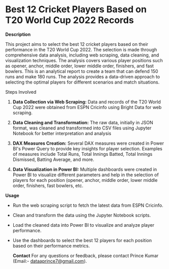 # Best 12 Cricket Players Based on T20 World Cup 2022 Records 

**Description**

This project aims to select the best 12 cricket players based on their performance in the T20 World Cup 2022. The selection is made through comprehensive data analysis, including web scraping, data cleaning, and visualization techniques. The analysis covers various player positions such as opener, anchor, middle order, lower middle order, finishers, and fast bowlers.
This is an analytical report to create a team that can defend 150 runs and make 180 runs. The analysis provides a data-driven approach to selecting the optimal players for different scenarios and match situations.

Steps Involved
1. __Data Collection via Web Scraping:__
Data and records of the T20 World Cup 2022 were obtained from ESPN Cricinfo using Bright Data for web scraping.

2. __Data Cleaning and Transformation:__
The raw data, initially in JSON format, was cleaned and transformed into CSV files using Jupyter Notebook for better interpretation and analysis

3. __DAX Measures Creation:__
Several DAX measures were created in Power BI's Power Query to provide key insights for player selection. Examples of measures include Total Runs, Total Innings Batted, Total Innings Dismissed, Batting Average, and more.

4. __Data Visualization in Power BI:__
Multiple dashboards were created in Power BI to visualize different parameters and help in the selection of players for each position (opener, anchor, middle order, lower middle order, finishers, fast bowlers, etc.

__Usage__
- Run the web scraping script to fetch the latest data from ESPN Cricinfo.
- Clean and transform the data using the Jupyter Notebook scripts.
- Load the cleaned data into Power BI to visualize and analyze player performance.
- Use the dashboards to select the best 12 players for each position based on their performance metrics.

  __Contact__
For any questions or feedback, please contact Prince Kumar (Email:- dataaprince7@gmail.com).

